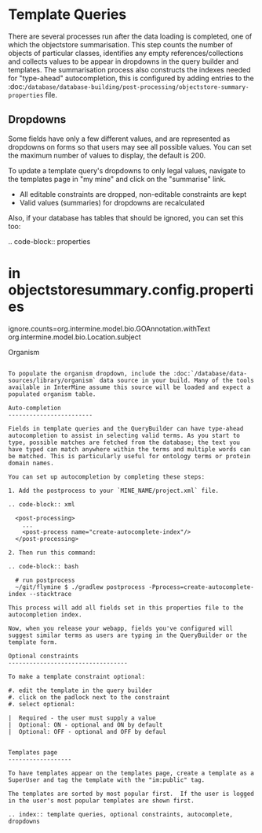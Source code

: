 Template Queries
================================

There are several processes run after the data loading is completed, one of which the objectstore summarisation.  This step counts the number of objects of particular classes, identifies any empty references/collections and collects values to be appear in dropdowns in the query builder and templates. The summarisation process also constructs the indexes needed for "type-ahead" autocompletion, this is configured by adding entries to the :doc:`/database/database-building/post-processing/objectstore-summary-properties` file.

Dropdowns
--------------

Some fields have only a few different values, and are represented as dropdowns on forms so that users may see all possible values. You can set the maximum number of values to display, the default is 200.

To update a template query's dropdowns to only legal values, navigate to the templates page in "my mine" and click on the "summarise" link.

* All editable constraints are dropped, non-editable constraints are kept
* Valid values (summaries) for dropdowns are recalculated 

Also, if your database has tables that should be ignored, you can set this too:

.. code-block:: properties

  # in objectstoresummary.config.properties
  ignore.counts=org.intermine.model.bio.GOAnnotation.withText org.intermine.model.bio.Location.subject

Organism
~~~~~~~~~~~

To populate the organism dropdown, include the :doc:`/database/data-sources/library/organism` data source in your build. Many of the tools available in InterMine assume this source will be loaded and expect a populated organism table.

Auto-completion
------------------------

Fields in template queries and the QueryBuilder can have type-ahead autocompletion to assist in selecting valid terms. As you start to type, possible matches are fetched from the database; the text you have typed can match anywhere within the terms and multiple words can be matched. This is particularly useful for ontology terms or protein domain names.

You can set up autocompletion by completing these steps:

1. Add the postprocess to your `MINE_NAME/project.xml` file.

.. code-block:: xml

  <post-processing>    
    ...
    <post-process name="create-autocomplete-index"/>
  </post-processing>

2. Then run this command:

.. code-block:: bash

  # run postprocess
  ~/git/flymine $ ./gradlew postprocess -Pprocess=create-autocomplete-index --stacktrace

This process will add all fields set in this properties file to the autocompletion index.

Now, when you release your webapp, fields you've configured will suggest similar terms as users are typing in the QueryBuilder or the template form.

Optional constraints
----------------------------------

To make a template constraint optional:

#. edit the template in the query builder
#. click on the padlock next to the constraint
#. select optional:

|  Required - the user must supply a value
|  Optional: ON - optional and ON by default
|  Optional: OFF - optional and OFF by defaul


Templates page
------------------

To have templates appear on the templates page, create a template as a SuperUser and tag the template with the "im:public" tag.

The templates are sorted by most popular first.  If the user is logged in the user's most popular templates are shown first.

.. index:: template queries, optional constraints, autocomplete, dropdowns
